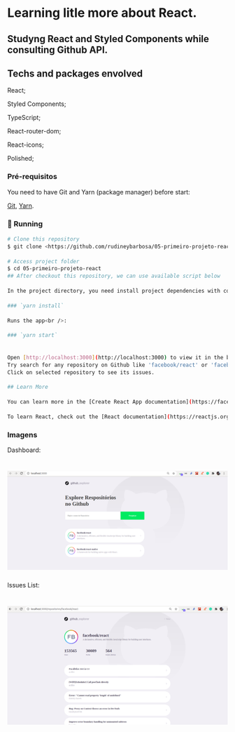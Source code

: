 # Learning litle more about React.

## Studyng React and Styled Components while consulting Github API.

## Techs and packages envolved
  React;  
  
  Styled Components;
  
  TypeScript;  
  
  React-router-dom;
  
  React-icons;
  
  Polished;
    

### Pré-requisitos

You need to have Git and Yarn (package manager) before start:

[Git](https://git-scm.com), [Yarn](https://classic.yarnpkg.com/en/docs/install).


### 🎲 Running

```bash
# Clone this repository
$ git clone <https://github.com/rudineybarbosa/05-primeiro-projeto-react.git>

# Access project folder
$ cd 05-primeiro-projeto-react  
## After checkout this repository, we can use available script below

In the project directory, you need install project dependencies with command:

### `yarn install`

Runs the app<br />:

### `yarn start`


Open [http://localhost:3000](http://localhost:3000) to view it in the browser.
Try search for any repository on Github like 'facebook/react' or 'facebook/react-native'...
Click on selected repository to see its issues.

## Learn More

You can learn more in the [Create React App documentation](https://facebook.github.io/create-react-app/docs/getting-started).

To learn React, check out the [React documentation](https://reactjs.org/).
```
### Imagens

Dashboard:

<h1 align="center">
  <img alt="Dashboard" title="#dashboard" src="./app_screenshots/dashboard.png" />
</h1>

Issues List:

<h1 align="center">
  <img alt="Dashboard" title="#dashboard" src="./app_screenshots/issues.png" />
</h1>
